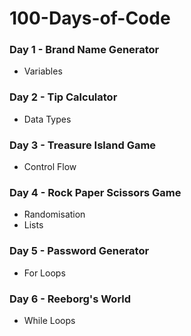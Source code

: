 # 100-Days-of-Code
### Day 1 - Brand Name Generator  
- Variables
### Day 2 - Tip Calculator  
- Data Types
### Day 3 - Treasure Island Game  
- Control Flow
### Day 4 - Rock Paper Scissors Game  
- Randomisation
- Lists
### Day 5 - Password Generator
- For Loops
### Day 6 - Reeborg's World
- While Loops
